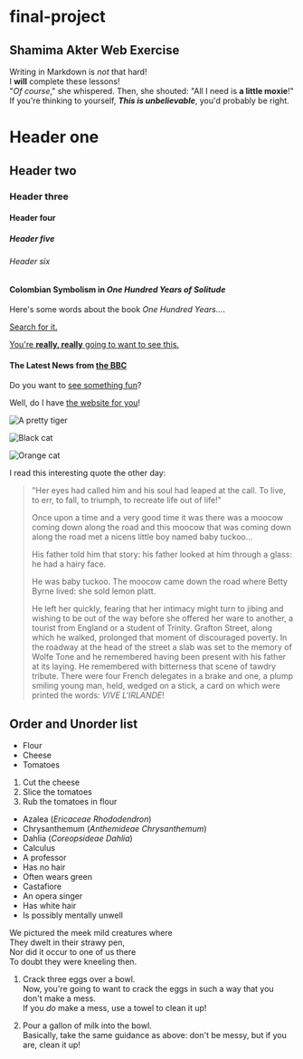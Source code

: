 # final-project
## Shamima Akter Web Exercise
Writing in Markdown is _not_ that hard!  
I **will** complete these lessons!  
"_Of course_," she whispered. Then, she shouted: "All I need is **a little moxie**!"  
If you're thinking to yourself, **_This is unbelievable_**, you'd probably be right.  
# Header one  
## Header two  
### Header three  
#### Header four  
##### Header five  
###### Header six  
#### Colombian Symbolism in _One Hundred Years of Solitude_  
Here's some words about the book _One Hundred Years..._. 

[Search for it.](www.google.com)  

[You're **really, really** going to want to see this.](www.dailykitten.com)

#### The Latest News from [the BBC](http://www.bbc.com/news) 

Do you want to [see something fun][a fun place]?  

Well, do I have [the website for you][another fun place]! 

[a fun place]: http://www.zombo.com 

[another fun place]: http://www.stumbleupon.com 

![A pretty tiger](https://upload.wikimedia.org/wikipedia/commons/5/56/Tiger.50.jpg)   

![Black cat][Black] 

![Orange cat](http://icons.iconarchive.com/icons/google/noto-emoji-animals-nature/256/22221-cat-icon.png)  

[Black]: https://upload.wikimedia.org/wikipedia/commons/a/a3/81_INF_DIV_SSI.jpg  

I read this interesting quote the other day:  

>"Her eyes had called him and his soul had leaped at the call. To live, to err, to fall, to triumph, to recreate life out of life!"
>
>Once upon a time and a very good time it was there was a moocow coming down along the road and this moocow that was coming down along the road met a nicens little boy named baby tuckoo...
>
>His father told him that story: his father looked at him through a glass: he had a hairy face.
>
>He was baby tuckoo. The moocow came down the road where Betty Byrne lived: she sold lemon platt.
>
>He left her quickly, fearing that her intimacy might turn to jibing and wishing to be out of the way before she offered her ware to another, a tourist from England or a student of Trinity. Grafton Street, along which he walked, prolonged that moment of discouraged poverty. In the roadway at the head of the street a slab was set to the memory of Wolfe Tone and he remembered having been present with his father at its laying. He remembered with bitterness that scene of tawdry tribute. There were four French delegates in a brake and one, a plump smiling young man, held, wedged on a stick, a card on which were printed the words: _VIVE L'IRLANDE_!
## Order and Unorder list   
* Flour
* Cheese
* Tomatoes
1. Cut the cheese
2. Slice the tomatoes
3. Rub the tomatoes in flour
* Azalea (_Ericaceae Rhododendron_)
* Chrysanthemum (_Anthemideae Chrysanthemum_)
* Dahlia (_Coreopsideae Dahlia_)
* Calculus
 * A professor
 * Has no hair
 * Often wears green
* Castafiore
 * An opera singer
 * Has white hair
 * Is possibly mentally unwell
   
We pictured the meek mild creatures where  
They dwelt in their strawy pen,  
Nor did it occur to one of us there  
To doubt they were kneeling then.
1. Crack three eggs over a bowl.    
 Now, you're going to want to crack the eggs in such a way that you don't make a mess.    
 If you _do_ make a mess, use a towel to clean it up!  

2. Pour a gallon of milk into the bowl.    
Basically, take the same guidance as above: don't be messy, but if you are, clean it up!  
